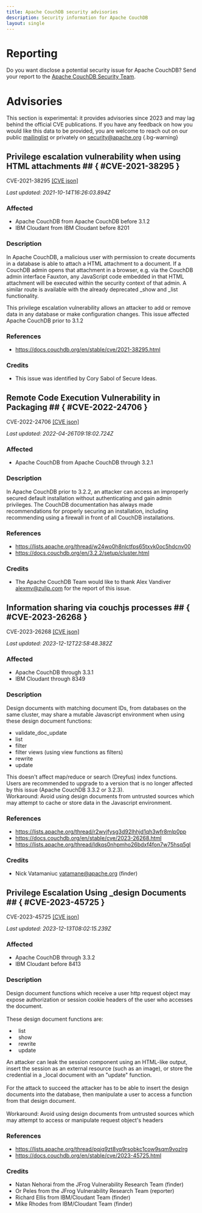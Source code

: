 ```yaml
---
title: Apache CouchDB security advisories
description: Security information for Apache CouchDB
layout: single
---
```


# Reporting

Do you want disclose a potential security issue for Apache CouchDB? Send your report to the [Apache CouchDB Security Team](mailto:security@couchdb.apache.org).

# Advisories

This section is experimental: it provides advisories since 2023 and may lag behind the official CVE publications. If you have any feedback on how you would like this data to be provided, you are welcome to reach out on our public [mailinglist](/mailinglist) or privately on [security@apache.org](mailto:security@apache.org)
{.bg-warning}

## Privilege escalation vulnerability when using HTML attachments ## { #CVE-2021-38295 }

CVE-2021-38295 [\[CVE json\]](./CVE-2021-38295.cve.json)

_Last updated: 2021-10-14T16:26:03.894Z_

### Affected

* Apache CouchDB from Apache CouchDB before 3.1.2
* IBM Cloudant from IBM Cloudant before 8201


### Description

In Apache CouchDB, a malicious user with permission to create documents in a database is able to attach a HTML attachment to a document. If a CouchDB admin opens that attachment in a browser, e.g. via the CouchDB admin interface Fauxton, any JavaScript code embedded in that HTML attachment will be executed within the security context of that admin. A similar route is available with the already deprecated _show and _list functionality.

This privilege escalation vulnerability allows an attacker to add or remove data in any database or make configuration changes.  This issue affected Apache CouchDB prior to 3.1.2

### References
* https://docs.couchdb.org/en/stable/cve/2021-38295.html


### Credits
* This issue was identified by Cory Sabol of Secure Ideas.


## Remote Code Execution Vulnerability in Packaging ## { #CVE-2022-24706 }

CVE-2022-24706 [\[CVE json\]](./CVE-2022-24706.cve.json)

_Last updated: 2022-04-26T09:18:02.724Z_

### Affected

* Apache CouchDB from Apache CouchDB through 3.2.1


### Description

In Apache CouchDB prior to 3.2.2, an attacker can access an improperly secured default installation without authenticating and gain admin privileges.  The CouchDB documentation has always made recommendations for properly securing an installation, including recommending using a firewall in front of all CouchDB installations.


### References
* https://lists.apache.org/thread/w24wo0h8nlctfps65txvk0oc5hdcnv00
* https://docs.couchdb.org/en/3.2.2/setup/cluster.html


### Credits
* The Apache CouchDB Team would like to thank Alex Vandiver <alexmv@zulip.com> for the report of this issue.


## Information sharing via couchjs processes ## { #CVE-2023-26268 }

CVE-2023-26268 [\[CVE json\]](./CVE-2023-26268.cve.json)

_Last updated: 2023-12-12T22:58:48.382Z_

### Affected

* Apache CouchDB through 3.3.1
* IBM Cloudant through 8349


### Description

<span style="background-color: rgb(255, 255, 255);">Design documents with matching document IDs, from databases on the same cluster, may share a mutable Javascript environment when using these design document functions:<br><ul><li><span style="background-color: rgb(255, 255, 255);">validate_doc_update<br></span></li><li><span style="background-color: rgb(255, 255, 255);">list<br></span></li><li><span style="background-color: rgb(255, 255, 255);">filter<br></span></li><li><span style="background-color: rgb(255, 255, 255);">filter views (using view functions as filters)<br></span></li><li><span style="background-color: rgb(255, 255, 255);"><span style="background-color: rgb(255, 255, 255);">r</span><span style="background-color: rgb(255, 255, 255);">ewrite</span><br></span></li><li><span style="background-color: rgb(255, 255, 255);"><span style="background-color: rgb(255, 255, 255);">update<br></span></span></li></ul></span><div><span style="background-color: rgb(255, 255, 255);">This doesn't affect map/reduce or search (Dreyfus) index functions.</span></div><div><span style="background-color: rgb(255, 255, 255);"><span style="background-color: rgb(255, 255, 255);">Users are recommended to upgrade to a version that is no longer affected by this issue (Apache CouchDB 3.3.2 or 3.2.3).</span></span></div><div><span style="background-color: rgb(255, 255, 255);">Workaround: Avoid using design documents from untrusted sources which may attempt to cache or store data in the Javascript environment.</span></div>

### References
* https://lists.apache.org/thread/r2wvjfysg3d92lhhjd1qh3wfr8mlp0pp
* https://docs.couchdb.org/en/stable/cve/2023-26268.html
* https://lists.apache.org/thread/ldkqs0nhpmho26bdxf4fon7w75hsq5gl


### Credits
* Nick Vatamaniuc vatamane@apache.org (finder)


## Privilege Escalation Using _design Documents ## { #CVE-2023-45725 }

CVE-2023-45725 [\[CVE json\]](./CVE-2023-45725.cve.json)

_Last updated: 2023-12-13T08:02:15.239Z_

### Affected

* Apache CouchDB through 3.3.2
* IBM Cloudant before 8413


### Description

Design document functions which receive a user http request object may expose authorization or session cookie headers of the user who accesses the document.<br><br>These design document functions are:<br><ul><li>&nbsp; list</li><li>&nbsp; show</li><li>&nbsp; rewrite</li><li>&nbsp; update</li></ul>An attacker can leak the session component using an HTML-like output, insert the session as an external resource (such as an image), or store the credential in a _local document with an "update" function.<br><br>For the attack to succeed the attacker has to be able to insert the design documents into the database, then manipulate a user to access a function from that design document.<br><br>Workaround: Avoid using design documents from untrusted sources which may attempt to access or manipulate request object's headers<br>

### References
* https://lists.apache.org/thread/pqjq9zt8vq9rsobkc1cow9sqm9vozlrg
* https://docs.couchdb.org/en/stable/cve/2023-45725.html


### Credits
* Natan Nehorai from the JFrog Vulnerability Research Team (finder)
* Or Peles from the JFrog Vulnerability Research Team (reporter)
* Richard Ellis from IBM/Cloudant Team (finder)
* Mike Rhodes from IBM/Cloudant Team (finder)
